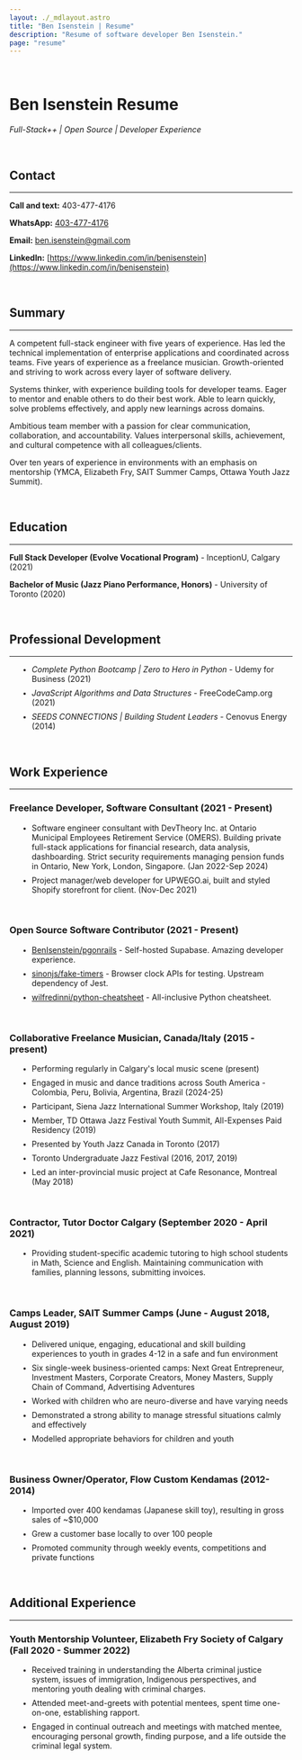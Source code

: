 ```yaml
---
layout: ./_mdlayout.astro
title: "Ben Isenstein | Resume"
description: "Resume of software developer Ben Isenstein."
page: "resume"
---
```


<style>
    main p {
        margin-bottom: 1rem;
    }

    hr {
        margin-bottom: 0.5rem;
    }

    ul {
        list-style-type: disc;
        margin-left: 1rem;
    }

    li {
        margin-bottom: 0.5rem;
    }

    li::marker {
        color: oklch(0.216 0.006 56.043);
        font-size: 0.8rem;
    }

    a:not([class]) {
        transition: border-bottom 200ms;
        border-bottom: 1px rgb(0 0 0 / 0.2) solid;
    }

    a:not([class]):hover {
        border-bottom: 1px black solid;
    }
</style>

<br>

# **Ben Isenstein Resume**

*Full-Stack++ | Open Source | Developer Experience*

<br>

## **Contact**

---

**Call and text:** 403-477-4176

**WhatsApp:** [403-477-4176](https://wa.me/14034774176)

<!-- **Call and text if abroad:** 917-936-1492 -->

**Email:** [ben.isenstein@gmail.com](mailto:ben.isenstein@gmail.com)

**LinkedIn:** [https://www.linkedin.com/in/benisenstein](https://www.linkedin.com/in/benisenstein)

<br>

## **Summary**

---

A competent full-stack engineer with five years of experience. Has led the technical implementation of enterprise applications and coordinated across teams. Five years of experience as a freelance musician. Growth-oriented and striving to work across every layer of software delivery.

Systems thinker, with experience building tools for developer teams. Eager to mentor and enable others to do their best work. Able to learn quickly, solve problems effectively, and apply new learnings across domains.

Ambitious team member with a passion for clear communication, collaboration, and accountability. Values interpersonal skills, achievement, and cultural competence with all colleagues/clients.

Over ten years of experience in environments with an emphasis on mentorship (YMCA, Elizabeth Fry, SAIT Summer Camps, Ottawa Youth Jazz Summit).

<br>

## **Education**

---

**Full Stack Developer (Evolve Vocational Program)** - InceptionU, Calgary (2021)

**Bachelor of Music (Jazz Piano Performance, Honors)** - University of Toronto (2020)

<br>

## **Professional Development**

---

- *Complete Python Bootcamp | Zero to Hero in Python* - Udemy for Business (2021)
- *JavaScript Algorithms and Data Structures* - FreeCodeCamp.org (2021)
- *SEEDS CONNECTIONS | Building Student Leaders* - Cenovus Energy (2014)

<br>

## **Work Experience**

---

### **Freelance Developer, Software Consultant (2021 - Present)**

- Software engineer consultant with DevTheory Inc. at Ontario Municipal Employees Retirement Service (OMERS). Building private full-stack applications for financial research, data analysis, dashboarding. Strict security requirements managing pension funds in Ontario, New York, London, Singapore. (Jan 2022-Sep 2024)
- Project manager/web developer for UPWEGO.ai, built and styled Shopify storefront for client. (Nov-Dec 2021)

<br>

### **Open Source Software Contributor (2021 - Present)**
- [BenIsenstein/pgonrails](https://github.com/BenIsenstein/pgonrails) - Self-hosted Supabase. Amazing developer experience.
- [sinonjs/fake-timers](https://github.com/sinonjs/fake-timers) - Browser clock APIs for testing. Upstream dependency of Jest.
- [wilfredinni/python-cheatsheet](https://github.com/wilfredinni/python-cheatsheet) - All-inclusive Python cheatsheet.

<br>

### **Collaborative Freelance Musician, Canada/Italy (2015 - present)**

- Performing regularly in Calgary's local music scene (present)
- Engaged in music and dance traditions across South America - Colombia, Peru, Bolivia, Argentina, Brazil (2024-25)
- Participant, Siena Jazz International Summer Workshop, Italy (2019)
- Member, TD Ottawa Jazz Festival Youth Summit, All-Expenses Paid Residency (2019)
- Presented by Youth Jazz Canada in Toronto (2017)
- Toronto Undergraduate Jazz Festival (2016, 2017, 2019)
- Led an inter-provincial music project at Cafe Resonance, Montreal (May 2018)

<br>

### **Contractor, Tutor Doctor Calgary (September 2020 - April 2021)**

- Providing student-specific academic tutoring to high school students in Math, Science and English. Maintaining communication with families, planning lessons, submitting invoices.

<br>

### **Camps Leader, SAIT Summer Camps (June - August 2018, August 2019)**

- Delivered unique, engaging, educational and skill building experiences to youth in grades 4-12 in a safe and fun environment
- Six single-week business-oriented camps: Next Great Entrepreneur, Investment Masters, Corporate Creators, Money Masters, Supply Chain of Command, Advertising Adventures
- Worked with children who are neuro-diverse and have varying needs
- Demonstrated a strong ability to manage stressful situations calmly and effectively
- Modelled appropriate behaviors for children and youth

<br>

### **Business Owner/Operator**, **Flow Custom Kendamas (2012-2014)**

- Imported over 400 kendamas (Japanese skill toy), resulting in gross sales of ~$10,000
- Grew a customer base locally to over 100 people
- Promoted community through weekly events, competitions and private functions

<br>

## **Additional Experience**

---

### **Youth Mentorship Volunteer, Elizabeth Fry Society of Calgary (Fall 2020 - Summer 2022)**

- Received training in understanding the Alberta criminal justice system, issues of immigration, Indigenous perspectives, and mentoring youth dealing with criminal charges.
- Attended meet-and-greets with potential mentees, spent time one-on-one, establishing rapport.
- Engaged in continual outreach and meetings with matched mentee, encouraging personal growth, finding purpose, and a life outside the criminal legal system.
